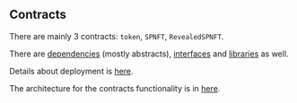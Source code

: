 ## Contracts

There are mainly 3 contracts: `token`, `SPNFT`, `RevealedSPNFT`.

There are [dependencies](../../src/dependencies/) (mostly abstracts), [interfaces](../../src/interfaces/) and [libraries](../../src/libs/) as well.

Details about deployment is [here](./deployment.md).

The architecture for the contracts functionality is in [here](./architecture.md).
